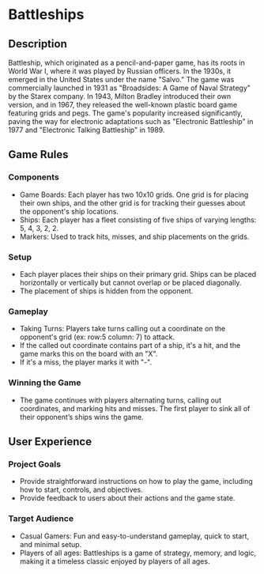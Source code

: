 # Battleships #

## Description

Battleship, which originated as a pencil-and-paper game, has its roots in World War I, where it was played by Russian officers. In the 1930s, it emerged in the United States under the name "Salvo." The game was commercially launched in 1931 as "Broadsides: A Game of Naval Strategy" by the Starex company. In 1943, Milton Bradley introduced their own version, and in 1967, they released the well-known plastic board game featuring grids and pegs. The game's popularity increased significantly, paving the way for electronic adaptations such as "Electronic Battleship" in 1977 and "Electronic Talking Battleship" in 1989.

##  Game Rules
 ### Components
 
- Game Boards: Each player has two 10x10 grids. One grid is for placing their own ships, and the other grid is for tracking their guesses about the opponent's ship locations.
- Ships: Each player has a fleet consisting of five ships of varying lengths: 5, 4, 3, 2, 2.
- Markers: Used to track hits, misses, and ship placements on the grids.

### Setup

- Each player places their ships on their primary grid. Ships can be placed horizontally or vertically but cannot overlap or be placed diagonally.
- The placement of ships is hidden from the opponent.

### Gameplay

- Taking Turns: Players take turns calling out a coordinate on the opponent's grid (ex: row:5 column: 7) to attack.
- If the called out coordinate contains part of a ship, it's a hit, and the game marks this on the board with an "X".
- If it's a miss, the player marks it with "-".

 ### Winning the Game

 - The game continues with players alternating turns, calling out coordinates, and marking hits and misses. The first player to sink all of their opponent’s ships wins the game.


## User Experience

### Project Goals

- Provide straightforward instructions on how to play the game, including how to start, controls, and objectives.
- Provide feedback to users about their actions and the game state.

### Target Audience

- Casual Gamers: Fun and easy-to-understand gameplay, quick to start, and minimal setup.
- Players of all ages: Battleships is a game of strategy, memory, and logic, making it a timeless classic enjoyed by players of all ages.

